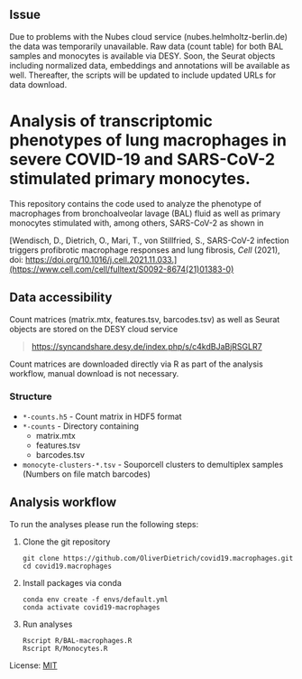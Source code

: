 ## Issue
Due to problems with the Nubes cloud service (nubes.helmholtz-berlin.de) the data was temporarily unavailable.
Raw data (count table) for both BAL samples and monocytes is available via DESY.
Soon, the Seurat objects including normalized data, embeddings and annotations will be available as well.
Thereafter, the scripts will be updated to include updated URLs for data download.

# Analysis of transcriptomic phenotypes of lung macrophages in severe COVID-19 and SARS-CoV-2 stimulated primary monocytes.

This repository contains the code used to analyze the phenotype of macrophages from bronchoalveolar lavage (BAL) fluid as well as primary monocytes stimulated with, among others, SARS-CoV-2 as shown in 

[Wendisch, D., Dietrich, O., Mari, T., von Stillfried, S., SARS-CoV-2 infection triggers profibrotic macrophage responses and lung fibrosis, _Cell_ (2021), doi: https://doi.org/10.1016/j.cell.2021.11.033.](https://www.cell.com/cell/fulltext/S0092-8674(21)01383-0)

## Data accessibility
Count matrices (matrix.mtx, features.tsv, barcodes.tsv) as well as Seurat objects are stored on the DESY cloud service

> https://syncandshare.desy.de/index.php/s/c4kdBJaBjRSGLR7

Count matrices are downloaded directly via R as part of the analysis workflow, manual download is not necessary. 

### Structure 

* `*-counts.h5` - Count matrix in HDF5 format
* `*-counts` - Directory containing
   * matrix.mtx
   * features.tsv
   * barcodes.tsv
* `monocyte-clusters-*.tsv` - Souporcell clusters to demultiplex samples (Numbers on file match barcodes)

## Analysis workflow
To run the analyses please run the following steps:

1. Clone the git repository
   ```
   git clone https://github.com/OliverDietrich/covid19.macrophages.git
   cd covid19.macrophages
   ```
1. Install packages via conda
   ```
   conda env create -f envs/default.yml
   conda activate covid19-macrophages
   ```
1. Run analyses
   ```
   Rscript R/BAL-macrophages.R
   Rscript R/Monocytes.R
   ```
   
License: [MIT](https://github.com/OliverDietrich/COVID-19_profibrotic-macrophage-responses/blob/main/LICENSE)
